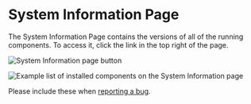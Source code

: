 # System Information Page

The System Information Page contains the versions of all of the running components. To access it, click the link in the top right of the page.

![System Information page button](https://maanaimages.blob.core.windows.net/maana-q-documentation/Product%20Guide/System%20Information%20Page%20Link.png)

![Example list of installed components on the System Information page](https://maanaimages.blob.core.windows.net/maana-q-documentation/Product%20Guide/Example%20List%20of%20Installed%20Component%20Versions.png)

Please include these when [reporting a bug](../../reference-section/report-a-bug.md).





